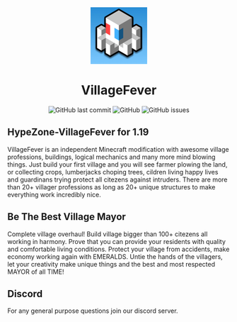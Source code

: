 <div align="center">

<img src="HZLOGO.jpg" width="128" title="HZ-LOGO">

<h1>VillageFever</h1>

![GitHub last commit](https://img.shields.io/github/last-commit/dariusztmt/HypeZone-VillageFever)
![GitHub](https://img.shields.io/github/license/dariusztmt/HypeZone-VillageFever)
![GitHub issues](https://img.shields.io/github/issues-raw/dariusztmt/HypeZone-VillageFever)

</div>

## HypeZone-VillageFever for 1.19
VillageFever is an independent Minecraft modification with awesome village professions, buildings, logical mechanics and many more mind blowing things. 
Just build your first village and you will see farmer plowing the land, or collecting crops, lumberjacks choping trees, cildren living happy lives and guardinans trying
protect all citezens against intruders. There are more than 20+ villager professions as long as 20+ unique structures to make everything work incredibly nice.

## Be The Best Village Mayor
Complete village overhaul! Build village bigger than 100+ citezens all working in harmony. Prove that you can provide your residents with quality and comfortable living conditions. Protect your village from accidents, make economy working again with EMERALDS. Untie the hands of the villagers, let your creativity make unique things and the best and most respected MAYOR of all TIME!

## Discord
For any general purpose questions join our discord server.
